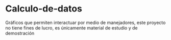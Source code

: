 # Calculo-de-datos
Gráficos que permiten interactuar por medio de manejadores, este proyecto no tiene fines de lucro, es únicamente material de estudio y de demostración
